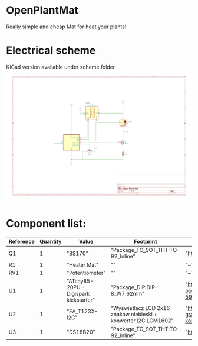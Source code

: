 # OpenPlantMat
Really simple and cheap Mat for heat your plants!


# Electrical scheme
KiCad version available under scheme folder
![scheme1](https://github.com/309631/OpenPlantMat/blob/main/scheme/schemat.png)

# Component list:
<!-- - Digispark kickstarter - ATtiny85
- Potentiometer
- Heater  -->


Reference| Quantity| Value| Footprint| Datasheet
---| ---| ---| ---| ---
Q1 |1|"BS170"|"Package_TO_SOT_THT:TO-92_Inline"|"https://www.onsemi.com/pub/Collateral/BS170-D.PDF"
R1 |1|"Heater Mat"|""|"~"
RV1 |1|"Potentiometer"|""|"~"
U1 |1|"ATtiny85-20PU - Digispark kickstarter"|"Package_DIP:DIP-8_W7.62mm"|"https://botland.com.pl/plytki-zgodne-z-arduino-pozostale/14257-digispark-kickstarter-attiny85-5v-5903351242035.html"
U2 |1|"EA_T123X-I2C"|"Wyświetlacz LCD 2x16 znaków niebieski + konwerter I2C LCM1602"|"https://botland.com.pl/wyswietlacze-alfanumeryczne-i-graficzne/2351-wyswietlacz-lcd-2x16-znakow-niebieski-konwerter-i2c-lcm1602.html"
U3 |1|"DS18B20"|"Package_TO_SOT_THT:TO-92_Inline"|"http://datasheets.maximintegrated.com/en/ds/DS18B20.pdf"
